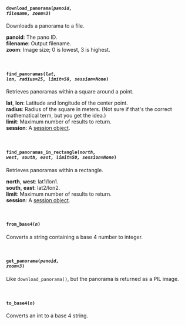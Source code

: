 #### <code>download_panorama(<em>panoid, filename, zoom=3</em>)</code>

Downloads a panorama to a file.

**panoid**: The pano ID.  
**filename**: Output filename.  
**zoom**: Image size; 0 is lowest, 3 is highest.

&nbsp;
#### <code>find_panoramas(<em>lat, lon, radius=25, limit=50, session=None</em>)</code>

Retrieves panoramas within a square around a point.

**lat**, **lon**: Latitude and longitude of the center point.  
**radius**: Radius of the square in meters. (Not sure if that's the correct mathematical term, but you get the idea.)  
**limit**: Maximum number of results to return.  
**session**: A [session object](https://docs.python-requests.org/en/master/user/advanced/#session-objects).

&nbsp;
#### <code>find_panoramas_in_rectangle(<em>north, west, south, east, limit=50, session=None</em>)</code>

Retrieves panoramas within a rectangle.

**north**, **west**: lat1/lon1.  
**south**, **east**: lat2/lon2.  
**limit**: Maximum number of results to return.  
**session**: A [session object](https://docs.python-requests.org/en/master/user/advanced/#session-objects).

&nbsp;
#### <code>from_base4(<em>n</em>)</code>

Converts a string containing a base 4 number to integer.

&nbsp;
#### <code>get_panorama(<em>panoid, zoom=3</em>)</code>

Like `download_panorama()`, but the panorama is returned as a PIL image.

&nbsp;
#### <code>to_base4(<em>n</em>)</code>

Converts an int to a base 4 string.

